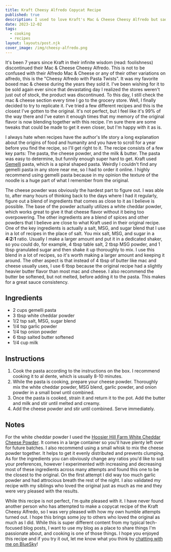 ```yaml
---
title: Kraft Cheesy Alfredo Copycat Recipe
published: true
description: I used to love Kraft's Mac & Cheese Cheesy Alfredo but sadly they discontinued it. After a lot of trial and error, I figured out a recipe to replicate it.
date: 2023-12-02
tags:
  - cooking
  - recipes
layout: layouts/post.njk
cover_image: /img/cheesy-alfredo.png
---
```


It's been 7 years since Kraft in their infinite wisdom (read: foolishness) discontinued their Mac & Cheese Cheesy Alfredo. This is not to be confused with their Alfredo Mac & Cheese or any of their other variations on alfredo, this is the "Cheesy Alfredo with Pasta Twists". It was my favorite boxed mac & cheese during the years they sold it. I've been wishing for it to be sold again ever since that devastating day I realized the stores weren't just out of stock, the product was discontinued. To this day, I still check the mac & cheese section every time I go to the grocery store. Well, I finally decided to try to replicate it. I've tried a few different recipes and this is the closest I've gotten to the original. It's not perfect, but I feel like it's 99% of the way there and I've eaten it enough times that my memory of the original flavor is now blending together with this recipe. I'm sure there are some tweaks that could be made to get it even closer, but I'm happy with it as is.

I always hate when recipes have the author's life story a long explanation about the origins of food and humanity and you have to scroll for a year before you find the recipe, so I'll get right to it. The recipe consists of a few key parts: The pasta, the cheese powder, and the milk & butter. The pasta was easy to determine, but funnily enough super hard to get. Kraft used [Gemelli](https://www.barilla.com/en-us/products/pasta/classic-blue-box/gemelli) pasta, which is a spiral shaped pasta. Weirdly I couldn't find any gemelli pasta in any store near me, so I had to order it online. I highly recommend using gemelli pasta because in my opinion the texture of the noodle is a huge part of what I remember from the original.

The cheese powder was obviously the hardest part to figure out. I was able to, after many hours of thinking back to the days where I had it regularly, figure out a blend of ingredients that comes as close to it as I believe is possible. The base of the powder actually utilizes a white cheddar powder, which works great to give it that cheese flavor without it being too overpowering. The other ingredients are a blend of spices and other powders that I believe are close to what Kraft used in their original recipe. One of the key ingredients is actually a salt, MSG, and sugar blend that I use in a lot of recipes in the place of salt. You mix salt, MSG, and sugar in a **4:2:1** ratio. Usually I make a larger amount and put it in a dedicated shaker, so you could do, for example, 4 tbsp table salt, 2 tbsp MSG powder, and 1 tbsp granulated sugar and then shake it up thoroughly to mix. I use this blend in a lot of recipes, so it's worth making a larger amount and keeping it around. The other aspect is that instead of 4 tbsp of butter like mac and cheese usually uses, I use 6 tbsp because the original recipe had a slightly heavier butter flavor than most mac and cheese. I also recommend the butter be softened, but not melted, before adding it to the pasta. This makes for a great sauce consistency.

## Ingredients

- 2 cups gemelli pasta
- 3 tbsp white cheddar powder
- 1/2 tsp salt, MSG, sugar blend
- 1/4 tsp garlic powder
- 1/4 tsp onion powder
- 6 tbsp salted butter softened
- 1/4 cup milk

## Instructions

1. Cook the pasta according to the instructions on the box. I recommend cooking it to al dente, which is usually 8-10 minutes.
2. While the pasta is cooking, prepare your cheese powder. Thoroughly mix the white cheddar powder, MSG blend, garlic powder, and onion powder in a small bowl until combined.
3. Once the pasta is cooked, strain it and return it to the pot. Add the butter and milk and stir until melted and creamy.
4. Add the cheese powder and stir until combined. Serve immediately.

## Notes

For the white cheddar powder I used the [Hoosier Hill Farm White Cheddar Cheese Powder](https://a.co/d/6wTHHcC). It comes in a large container so you'll have plenty left over for future batches. I also recommend using a small whisk to mix the cheese powder together. It helps to get it evenly distributed and prevents clumping. As for the ingredients you can obviously change any ratios you'd like to suit your preferences, however I experimented with increasing and decreasing most of these ingredients across many attempts and found this one to be the closest to the original. On the first attempt I did way too much garlic powder and had attrocious breath the rest of the night. I also validated my recipe with my siblings who loved the original just as much as me and they were very pleased with the results.

While this recipe is not perfect, I'm quite pleased with it. I have never found another person who has attempted to make a copycat recipe of the Kraft Cheesy Alfredo, so I was very pleased with how my own humble attempts turned out. I hope this brings some joy to others who loved the original as much as I did. While this is super different content from my typical tech-focused blog posts, I want to use my blog as a place to share things I'm passionate about, and cooking is one of those things. I hope you enjoyed this recipe and if you try it out, let me know what you think by [chatting with me on BlueSky](https://bsky.app/profile/johnbwoodruff.com)!
